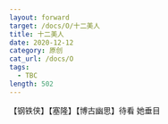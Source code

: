 ```yaml
---
layout: forward
target: /docs/O/十二美人
title: 十二美人
date: 2020-12-12
category: 原创
cat_url: /docs/O
tags: 
  - TBC
length: 502
---
```


【钢铁侠】【塞隆】【博古幽思】待看 她垂目
